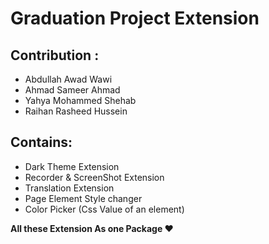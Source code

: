 <h1>Graduation Project Extension</h1>

<h2>Contribution :</h2>
<ul>
 <li>Abdullah Awad Wawi</li>

<li>Ahmad Sameer Ahmad</li>

<li>Yahya Mohammed Shehab</li>
 
 <li>Raihan Rasheed Hussein</li>
</ul>
<h2>Contains:</h2>
<ul>
<li>Dark Theme Extension</li>
 
<li>Recorder & ScreenShot Extension</li>

<li>Translation Extension</li>

<li>Page Element Style changer</li>

<li>Color Picker (Css Value of an element)</li>
</ul>

<strong>All these Extension As one Package :heart:</strong>
